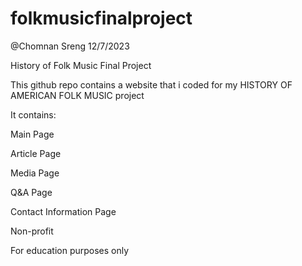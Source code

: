 # folkmusicfinalproject

@Chomnan Sreng
12/7/2023

History of Folk Music Final Project

This github repo contains a website that i coded for my 
HISTORY OF AMERICAN FOLK MUSIC project

It contains:

Main Page

Article Page

Media Page

Q&A Page

Contact Information Page

Non-profit


For education purposes only
